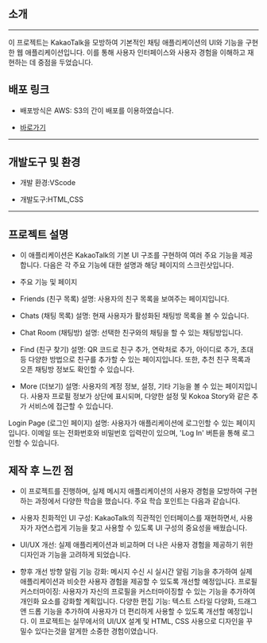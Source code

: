 ## 소개

---

이 프로젝트는 KakaoTalk을 모방하여 기본적인 채팅 애플리케이션의 UI와 기능을 구현한 웹 애플리케이션입니다. 이를 통해 사용자 인터페이스와 사용자 경험을 이해하고 재현하는 데 중점을 두었습니다.

## 배포 링크

- 배포방식은 AWS: S3의 간이 배포를 이용하였습니다.

- [바로가기](https://jihoon-project-14.s3.ap-northeast-2.amazonaws.com/kokoa-clone-2024/friends.html)

---

## 개발도구 및 환경

- 개발 환경:VScode

- 개발도구:HTML,CSS

---

## 프로젝트 설명

- 이 애플리케이션은 KakaoTalk의 기본 UI 구조를 구현하여 여러 주요 기능을 제공합니다. 다음은 각 주요 기능에 대한 설명과 해당 페이지의 스크린샷입니다.

- 주요 기능 및 페이지
- Friends (친구 목록)
  설명: 사용자의 친구 목록을 보여주는 페이지입니다.

- Chats (채팅 목록)
  설명: 현재 사용자가 활성화된 채팅방 목록을 볼 수 있습니다.

- Chat Room (채팅방)
  설명: 선택한 친구와의 채팅을 할 수 있는 채팅방입니다.

- Find (친구 찾기)
  설명: QR 코드로 친구 추가, 연락처로 추가, 아이디로 추가, 초대 등 다양한 방법으로 친구를 추가할 수 있는 페이지입니다. 또한, 추천 친구 목록과 오픈 채팅방 정보도 확인할 수 있습니다.

- More (더보기)
  설명: 사용자의 계정 정보, 설정, 기타 기능을 볼 수 있는 페이지입니다. 사용자 프로필 정보가 상단에 표시되며, 다양한 설정 및 Kokoa Story와 같은 추가 서비스에 접근할 수 있습니다.

Login Page (로그인 페이지)
설명: 사용자가 애플리케이션에 로그인할 수 있는 페이지입니다. 이메일 또는 전화번호와 비밀번호 입력란이 있으며, 'Log In' 버튼을 통해 로그인할 수 있습니다.

## 제작 후 느낀 점

- 이 프로젝트를 진행하며, 실제 메시지 애플리케이션의 사용자 경험을 모방하여 구현하는 과정에서 다양한 학습을 했습니다. 주요 학습 포인트는 다음과 같습니다.

- 사용자 친화적인 UI 구성: KakaoTalk의 직관적인 인터페이스를 재현하면서, 사용자가 자연스럽게 기능을 찾고 사용할 수 있도록 UI 구성의 중요성을 배웠습니다.

- UI/UX 개선: 실제 애플리케이션과 비교하며 더 나은 사용자 경험을 제공하기 위한 디자인과 기능을 고려하게 되었습니다.

- 향후 개선 방향
  알림 기능 강화: 메시지 수신 시 실시간 알림 기능을 추가하여 실제 애플리케이션과 비슷한 사용자 경험을 제공할 수 있도록 개선할 예정입니다.
  프로필 커스터마이징: 사용자가 자신의 프로필을 커스터마이징할 수 있는 기능을 추가하여 개인화 요소를 강화할 계획입니다.
  다양한 편집 기능: 텍스트 스타일 다양화, 드래그 앤 드롭 기능을 추가하여 사용자가 더 편리하게 사용할 수 있도록 개선할 예정입니다.
  이 프로젝트는 실무에서의 UI/UX 설계 및 HTML, CSS 사용으로 디자인을 꾸밀수 있다는것을 알게한 소중한 경험이였습니다.
